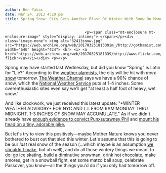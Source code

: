 ```yaml
---
author: Ben Yakas
date: Mar 24, 2013 4:20 pm
title: Spring Snow: City Gets Another Blast Of Winter With Snow On Monday
---
```


	
										<p><span class="mt-enclosure mt-enclosure-image" style="display: inline;"> </span></p><div class="image-none"> <img alt="32413snow.jpg" src="https://web.archive.org/web/20170325181339im_/http://gothamist.com/attachments/byakas/32413snow.jpg" width="640" height="424"> <br> <i> <a href="https://web.archive.org/web/20170325181339/http://www.flickr.com/photos/everita/8581795424/">everita&apos;s flickr</a></i></div> <p></p>

<p>Spring may have started last Wednesday, but did you know &quot;Spring&quot; is Latin for &quot;Lie?&quot; According to the <a href="https://web.archive.org/web/20170325181339/http://www.accuweather.com/en/weather-news/snow-slush-rain-for-dc-philly/8767309">weather alarmists</a>, the city will be hit with <em>more</em> <a href="https://web.archive.org/web/20170325181339/http://gothamist.com/tags/snow">snow</a> tomorrow. <a href="https://web.archive.org/web/20170325181339/http://www.weather.com/weather/tomorrow/10025">The Weather Channel</a> says we have a 90% chance of snow, which the <a href="https://web.archive.org/web/20170325181339/http://forecast.weather.gov/MapClick.php?CityName=New+York&amp;state=NY&amp;site=OKX&amp;textField1=40.7198&amp;textField2=-73.993&amp;e=1">National Weather Service</a> puts at 1-4 inches. Some overenthusiastic sites even say we&apos;ll get &quot;at least a half foot of heavy, wet snow.&quot;</p>

<p>And like clockwork, we just received this latest update: &quot;*WINTER WEATHER ADVISORY* FOR NYC AND L.I. FROM 6AM MONDAY THRU MIDNIGHT. 1-3 INCHES OF SNOW MAY ACCUMULATE.&quot; As if we didn&apos;t already have <a href="https://web.archive.org/web/20170325181339/http://www.usatoday.com/story/news/nation/2013/03/21/punxsutawney-phil-indicted-in-ohio/2008163/">enough evidence to convict Punxsutawney Phil</a> and <a href="https://web.archive.org/web/20170325181339/http://www.theonion.com/articles/punxsutawney-phil-beheaded-for-inaccurate-predicti,31712/">mount his head on a tiny, adorable pike.</a> </p>

<p>But let&apos;s try to view this positively&#x2014;maybe Mother Nature knows you never bothered to bust out that sled this winter. Let&apos;s assume that this is going to be our <em>last</em> real snow of the season (...which maybe is an assumption <a href="https://web.archive.org/web/20170325181339/http://gothamist.com/2013/03/10/sayonara_snow_the_last_snow_timelap.php">we shouldn&apos;t make</a>, but oh well), and do all those wintery things we meant to do: go ice skating, build a diminutive snowman, drink hot chocolate, make smores, get in a snowball fight, eat some matzo ball soup, celebrate Passover, you know&#x2014;all the things you&apos;d do if you only had tomorrow off. </p>					
										
									
				